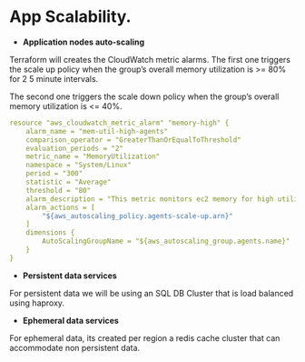 # App Scalability.

* **Application nodes auto-scaling**

Terraform will creates the CloudWatch metric alarms. The first one triggers the scale up policy when the group’s overall memory utilization is >= 80% for 2 5 minute intervals.

The second one triggers the scale down policy when the group’s overall memory utilization is <= 40%.

```yaml
resource "aws_cloudwatch_metric_alarm" "memory-high" {
    alarm_name = "mem-util-high-agents"
    comparison_operator = "GreaterThanOrEqualToThreshold"
    evaluation_periods = "2"
    metric_name = "MemoryUtilization"
    namespace = "System/Linux"
    period = "300"
    statistic = "Average"
    threshold = "80"
    alarm_description = "This metric monitors ec2 memory for high utilization on agent hosts"
    alarm_actions = [
        "${aws_autoscaling_policy.agents-scale-up.arn}"
    ]
    dimensions {
        AutoScalingGroupName = "${aws_autoscaling_group.agents.name}"
    }
}
```

* **Persistent data services**

For persistent data we will be using an SQL DB Cluster that is load balanced using haproxy.

* **Ephemeral data services**

For ephemeral data, its created per region a redis cache cluster that can accommodate non persistent data.
